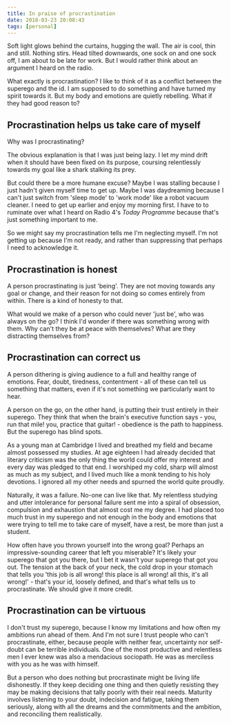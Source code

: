```yaml
---
title: In praise of procrastination
date: 2018-03-23 20:08:43
tags: [personal]
---
```


Soft light glows behind the curtains, hugging the wall. The air is cool, thin and still. Nothing stirs. Head tilted downwards, one sock on and one sock off, I am about to be late for work. But I would rather think about an argument I heard on the radio.

What exactly is procrastination? I like to think of it as a conflict between the superego and the id. I am supposed to do something and have turned my spirit towards it. But my body and emotions are quietly rebelling. What if they had good reason to?

<!--more-->

## Procrastination helps us take care of myself

Why was I procrastinating?

The obvious explanation is that I was just being lazy. I let my mind drift when it should have been fixed on its purpose, coursing relentlessly towards my goal like a shark stalking its prey.

But could there be a more humane excuse? Maybe I was stalling because I just hadn't given myself time to get up. Maybe I was daydreaming because I can't just switch from 'sleep mode' to 'work mode' like a robot vacuum cleaner. I need to get up earlier and enjoy my morning first. I have to to ruminate over what I heard on Radio 4's _Today Programme_ because that's just something important to me.

So we might say my procrastination tells me I'm neglecting myself. I'm not getting up because I'm not ready, and rather than suppressing that perhaps I need to acknowledge it.

## Procrastination is honest

A person procrastinating is just 'being'. They are not moving towards any goal or change, and their reason for not doing so comes entirely from within. There is a kind of honesty to that.

What would we make of a person who could never 'just be', who was always on the go? I think I'd wonder if there was something wrong with them. Why can't they be at peace with themselves? What are they distracting themselves from?

## Procrastination can correct us

A person dithering is giving audience to a full and healthy range of emotions. Fear, doubt, tiredness, contentment - all of these can tell us something that matters, even if it's not something we particularly want to hear.

A person on the go, on the other hand, is putting their trust entirely in their superego. They think that when the brain's executive function says - you, run that mile! you, practice that guitar! - obedience is the path to happiness. But the superego has blind spots.

As a young man at Cambridge I lived and breathed my field and became almost possessed my studies. At age eighteen I had already decided that literary criticism was the only thing the world could offer my interest and every day was pledged to that end. I worshiped my cold, sharp will almost as much as my subject, and I lived much like a monk tending to his holy devotions. I ignored all my other needs and spurned the world quite proudly.

Naturally, it was a failure. No-one can live like that. My relentless studying and utter intolerance for personal failure sent me into a spiral of obsession, compulsion and exhaustion that almost cost me my degree. I had placed too much trust in my superego and not enough in the body and emotions that were trying to tell me to take care of myself, have a rest, be more than just a student.

How often have you thrown yourself into the wrong goal? Perhaps an impressive-sounding career that left you miserable? It's likely your superego that got you there, but I bet it wasn't your superego that got you out. The tension at the back of your neck, the cold drop in your stomach that tells you 'this job is all wrong! this place is all wrong! all this, it's all wrong!' - that's your id, loosely defined, and that's what tells us to procrastinate. We should give it more credit.

## Procrastination can be virtuous

I don't trust my superego, because I know my limitations and how often my ambitions run ahead of them. And I'm not sure I trust people who can't procrastinate, either, because people with neither fear, uncertainty nor self-doubt can be terrible individuals. One of the most productive and relentless men I ever knew was also a mendacious sociopath. He was as merciless with you as he was with himself.

But a person who does nothing but procrastinate might be living life dishonestly. If they keep deciding one thing and then quietly resisting they may be making decisions that tally poorly with their real needs. Maturity involves listening to your doubt, indecision and fatigue, taking them seriously, along with all the dreams and the commitments and the ambition, and reconciling them realistically.